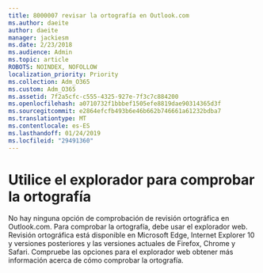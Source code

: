 ```yaml
---
title: 8000007 revisar la ortografía en Outlook.com
ms.author: daeite
author: daeite
manager: jackiesm
ms.date: 2/23/2018
ms.audience: Admin
ms.topic: article
ROBOTS: NOINDEX, NOFOLLOW
localization_priority: Priority
ms.collection: Adm_O365
ms.custom: Adm_O365
ms.assetid: 7f2a5cfc-c555-4325-927e-7f3c7c884200
ms.openlocfilehash: a0710732f1bbbef1505efe8819dae90314365d3f
ms.sourcegitcommit: e2864efcfb493b6e46b662b746661a61232bdba7
ms.translationtype: MT
ms.contentlocale: es-ES
ms.lasthandoff: 01/24/2019
ms.locfileid: "29491360"
---
```

# <a name="use-your-browser-to-check-spelling"></a>Utilice el explorador para comprobar la ortografía

No hay ninguna opción de comprobación de revisión ortográfica en Outlook.com. Para comprobar la ortografía, debe usar el explorador web. Revisión ortográfica está disponible en Microsoft Edge, Internet Explorer 10 y versiones posteriores y las versiones actuales de Firefox, Chrome y Safari. Compruebe las opciones para el explorador web obtener más información acerca de cómo comprobar la ortografía.
  

